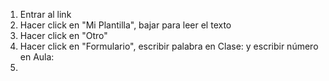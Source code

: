 1) Entrar al link
2) Hacer click en "Mi Plantilla", bajar para leer el texto
3) Hacer click en "Otro"
4) Hacer click en "Formulario", escribir palabra en Clase: y escribir número en Aula:
5) 
